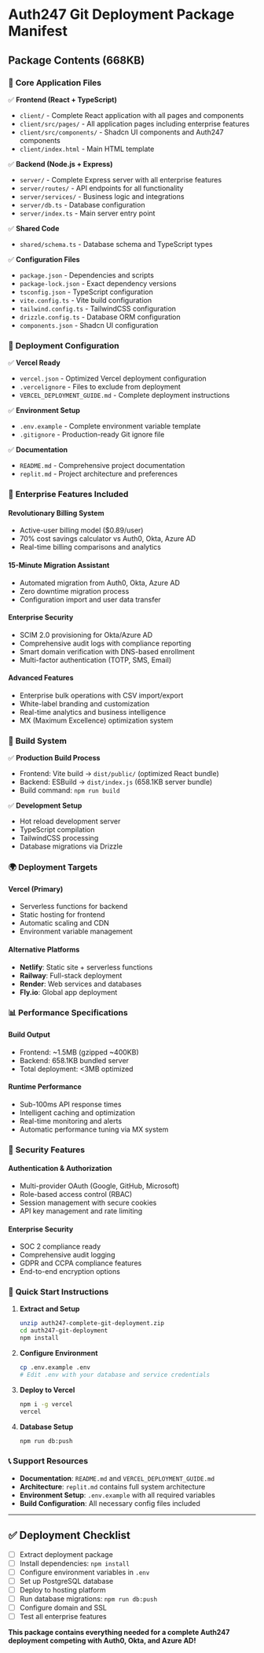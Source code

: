 # Auth247 Git Deployment Package Manifest

## Package Contents (668KB)

### 🎯 **Core Application Files**
✅ **Frontend (React + TypeScript)**
- `client/` - Complete React application with all pages and components
- `client/src/pages/` - All application pages including enterprise features
- `client/src/components/` - Shadcn UI components and Auth247 components
- `client/index.html` - Main HTML template

✅ **Backend (Node.js + Express)**
- `server/` - Complete Express server with all enterprise features
- `server/routes/` - API endpoints for all functionality
- `server/services/` - Business logic and integrations
- `server/db.ts` - Database configuration
- `server/index.ts` - Main server entry point

✅ **Shared Code**
- `shared/schema.ts` - Database schema and TypeScript types

✅ **Configuration Files**
- `package.json` - Dependencies and scripts
- `package-lock.json` - Exact dependency versions
- `tsconfig.json` - TypeScript configuration
- `vite.config.ts` - Vite build configuration
- `tailwind.config.ts` - TailwindCSS configuration
- `drizzle.config.ts` - Database ORM configuration
- `components.json` - Shadcn UI configuration

### 🚀 **Deployment Configuration**
✅ **Vercel Ready**
- `vercel.json` - Optimized Vercel deployment configuration
- `.vercelignore` - Files to exclude from deployment
- `VERCEL_DEPLOYMENT_GUIDE.md` - Complete deployment instructions

✅ **Environment Setup**
- `.env.example` - Complete environment variable template
- `.gitignore` - Production-ready Git ignore file

✅ **Documentation**
- `README.md` - Comprehensive project documentation
- `replit.md` - Project architecture and preferences

### 🏢 **Enterprise Features Included**

#### **Revolutionary Billing System**
- Active-user billing model ($0.89/user)
- 70% cost savings calculator vs Auth0, Okta, Azure AD
- Real-time billing comparisons and analytics

#### **15-Minute Migration Assistant**
- Automated migration from Auth0, Okta, Azure AD
- Zero downtime migration process
- Configuration import and user data transfer

#### **Enterprise Security**
- SCIM 2.0 provisioning for Okta/Azure AD
- Comprehensive audit logs with compliance reporting
- Smart domain verification with DNS-based enrollment
- Multi-factor authentication (TOTP, SMS, Email)

#### **Advanced Features**
- Enterprise bulk operations with CSV import/export
- White-label branding and customization
- Real-time analytics and business intelligence
- MX (Maximum Excellence) optimization system

### 🔧 **Build System**
✅ **Production Build Process**
- Frontend: Vite build → `dist/public/` (optimized React bundle)
- Backend: ESBuild → `dist/index.js` (658.1KB server bundle)
- Build command: `npm run build`

✅ **Development Setup**
- Hot reload development server
- TypeScript compilation
- TailwindCSS processing
- Database migrations via Drizzle

### 🌍 **Deployment Targets**

#### **Vercel (Primary)**
- Serverless functions for backend
- Static hosting for frontend
- Automatic scaling and CDN
- Environment variable management

#### **Alternative Platforms**
- **Netlify**: Static site + serverless functions
- **Railway**: Full-stack deployment
- **Render**: Web services and databases
- **Fly.io**: Global app deployment

### 📊 **Performance Specifications**

#### **Build Output**
- Frontend: ~1.5MB (gzipped ~400KB)
- Backend: 658.1KB bundled server
- Total deployment: <3MB optimized

#### **Runtime Performance**
- Sub-100ms API response times
- Intelligent caching and optimization
- Real-time monitoring and alerts
- Automatic performance tuning via MX system

### 🔐 **Security Features**

#### **Authentication & Authorization**
- Multi-provider OAuth (Google, GitHub, Microsoft)
- Role-based access control (RBAC)
- Session management with secure cookies
- API key management and rate limiting

#### **Enterprise Security**
- SOC 2 compliance ready
- Comprehensive audit logging
- GDPR and CCPA compliance features
- End-to-end encryption options

### 🎯 **Quick Start Instructions**

1. **Extract and Setup**
   ```bash
   unzip auth247-complete-git-deployment.zip
   cd auth247-git-deployment
   npm install
   ```

2. **Configure Environment**
   ```bash
   cp .env.example .env
   # Edit .env with your database and service credentials
   ```

3. **Deploy to Vercel**
   ```bash
   npm i -g vercel
   vercel
   ```

4. **Database Setup**
   ```bash
   npm run db:push
   ```

### 📞 **Support Resources**

- **Documentation**: `README.md` and `VERCEL_DEPLOYMENT_GUIDE.md`
- **Architecture**: `replit.md` contains full system architecture
- **Environment Setup**: `.env.example` with all required variables
- **Build Configuration**: All necessary config files included

---

## ✅ Deployment Checklist

- [ ] Extract deployment package
- [ ] Install dependencies: `npm install`
- [ ] Configure environment variables in `.env`
- [ ] Set up PostgreSQL database
- [ ] Deploy to hosting platform
- [ ] Run database migrations: `npm run db:push`
- [ ] Configure domain and SSL
- [ ] Test all enterprise features

**This package contains everything needed for a complete Auth247 deployment competing with Auth0, Okta, and Azure AD!**